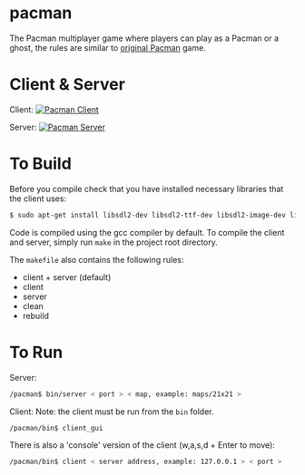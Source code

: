 # pacman
The Pacman multiplayer game where players can play as a Pacman or a ghost, the rules are similar to [original Pacman][orig_pac] game.
# Client & Server
Client:
[![Pacman Client](https://raw.githubusercontent.com/SomePeaceStudio/packman/new-prot/pacman-client.png)](https://raw.githubusercontent.com/SomePeaceStudio/packman/new-prot/pacman-client.png)

Server:
[![Pacman Server](https://raw.githubusercontent.com/SomePeaceStudio/packman/new-prot/pacman-server.png)](https://raw.githubusercontent.com/SomePeaceStudio/packman/new-prot/pacman-server.png)

# To Build
Before you compile check that you have installed necessary libraries that the client uses:
```sh
$ sudo apt-get install libsdl2-dev libsdl2-ttf-dev libsdl2-image-dev libgtk-3-dev
```

Code is compiled using the gcc compiler by default. To compile the client and server, simply run `make` in the project root directory. 

The `makefile` also contains the following rules:
* client + server (default)
* client
* server
* clean
* rebuild

# To Run

Server:
```sh
/pacman$ bin/server < port > < map, example: maps/21x21 >
```

Client:
Note: the client must be run from the `bin` folder.
```sh
/pacman/bin$ client_gui
```

There is also a 'console' version of the client (w,a,s,d + Enter to move):
```sh
/pacman/bin$ client < server address, example: 127.0.0.1 > < port >
```

[orig_pac]: https://en.wikipedia.org/wiki/Pac-Man
